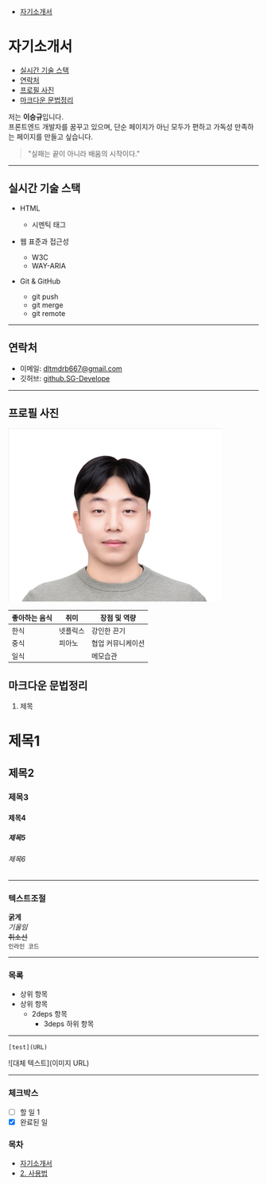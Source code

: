 - [자기소개서](#자기소개서)

# 자기소개서
<!-- 띄어쓰기는 '-'표시로 대체 -->
- [실시간 기술 스택](#실시간-기술-스택)
- [연락처](#연락처)
- [프로필 사진](#프로필-사진)
- [마크다운 문법정리](#마크다운-문법정리)

저는 **이승규**입니다.  
프론트엔드 개발자를 꿈꾸고 있으며, 단순 페이지가 아닌 모두가 편하고 가독성 만족하는 페이지를 만들고 싶습니다.
> "실패는 끝이 아니라 배움의 시작이다."
---

## 실시간 기술 스택

- HTML
    - 시멘틱 태그

- 웹 표준과 접근성
    - W3C
    - WAY-ARIA

- Git & GitHub
    - git push
    - git merge
    - git remote
---

## 연락처

- 이메일: <dltmdrb667@gmail.com>
- 깃허브: [github.SG-Develope](https://github.com/SG-Develope "승규저장소")

---

## 프로필 사진

![프로필 사진](../../src/assets/profiles/SGpicture.png "승규")

| 좋아하는 음식| 취미 | 장점 및 역량|
|---------|--------------|---------------|
| 한식    | 넷플릭스        | 강인한 끈기     |
|   중식  | 피아노    | 협업 커뮤니케이션|
|   일식  |               | 메모습관         |

## 마크다운 문법정리
1. 제목
# 제목1
## 제목2
### 제목3
#### 제목4
##### 제목5
###### 제목6
---
### 텍스트조절
**굵게**  
*기울임*  
~~취소선~~  
`인라인 코드`

---
### 목록
- 상위 항목
- 상위 항목
  - 2deps 항목
    - 3deps 하위 항목

---
```
[test](URL)
```
![대체 텍스트](이미지 URL)

---

### 체크박스

- [ ] 할 일 1
- [x] 완료된 일
### 목차
<!-- # 없이 anchor를 안잡아주면 새 파일을 만든다 -->
- [자기소개서](자기소개서)
- [2. 사용법](#사용법)



